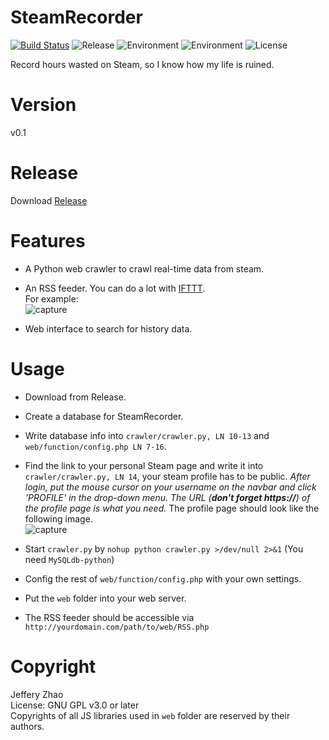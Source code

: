 SteamRecorder
========================
[![Build Status](https://travis-ci.org/zeruniverse/SteamRecorder.svg?branch=master)](https://travis-ci.org/zeruniverse/SteamRecorder)
![Release](https://img.shields.io/github/release/zeruniverse/SteamRecorder.svg)
![Environment](https://img.shields.io/badge/python-2.6%2C%202.7-blue.svg)
![Environment](https://img.shields.io/badge/PHP-5.2+-blue.svg)
![License](https://img.shields.io/github/license/zeruniverse/SteamRecorder.svg)  
  
Record hours wasted on Steam, so I know how my life is ruined.

# Version  
v0.1  
   
# Release  
Download [Release](https://github.com/zeruniverse/SteamRecorder/releases/latest)  
  
# Features  
+ A Python web crawler to crawl real-time data from steam.    
+ An RSS feeder. You can do a lot with [IFTTT](https://ifttt.com/).    
  For example:  
  ![capture](https://cloud.githubusercontent.com/assets/4648756/16863169/e991d118-4a04-11e6-8c3f-afae04e7cb1b.PNG)
  
+ Web interface to search for history data.
  
# Usage  
+ Download from Release.  
+ Create a database for SteamRecorder.  
+ Write database info into `crawler/crawler.py, LN 10-13` and `web/function/config.php LN 7-16`.
+ Find the link to your personal Steam page and write it into `crawler/crawler.py, LN 14`, your steam profile has to be public.
  *After login, put the mouse cursor on your username on the navbar and click 'PROFILE' in the drop-down menu. The URL (***don't forget https://***) of the profile page is what you need.* The profile page should look like the following image.  
  ![capture](https://cloud.githubusercontent.com/assets/4648756/16862837/0921df26-4a02-11e6-9a66-2ef2bcdb291a.PNG)
  
+ Start `crawler.py` by `nohup python crawler.py >/dev/null 2>&1` (You need `MySQLdb-python`)
+ Config the rest of `web/function/config.php` with your own settings.
+ Put the `web` folder into your web server.
+ The RSS feeder should be accessible via `http://yourdomain.com/path/to/web/RSS.php`

# Copyright  
Jeffery Zhao  
License: GNU GPL v3.0 or later  
Copyrights of all JS libraries used in `web` folder are reserved by their authors.

